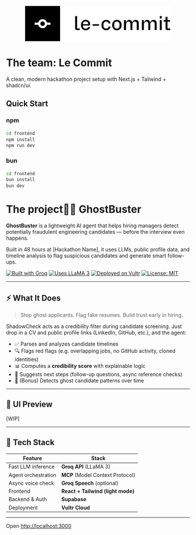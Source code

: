 <div align="center">
  <img src="frontend/public/logo.svg" alt="Le Commit" width="400" />
</div>

# The team: Le Commit

A clean, modern hackathon project setup with Next.js + Tailwind + shadcn/ui.

## Quick Start

### npm
```bash
cd frontend
npm install
npm run dev
```

### bun
```bash
cd frontend
bun install
bun dev
```

# The project🕵️‍♂️ GhostBuster

**GhostBuster** is a lightweight AI agent that helps hiring managers detect potentially fraudulent engineering candidates — before the interview even happens.

Built in 48 hours at [Hackathon Name], it uses LLMs, public profile data, and timeline analysis to flag suspicious candidates and generate smart follow-ups.

[![Built with Groq](https://img.shields.io/badge/Groq-API-blue)](https://groq.com)
[![Uses LLaMA 3](https://img.shields.io/badge/Model-LLaMA%203-green)]()
[![Deployed on Vultr](https://img.shields.io/badge/Deployed-Vultr-informational)](https://www.vultr.com)
[![License: MIT](https://img.shields.io/badge/License-MIT-yellow.svg)](https://opensource.org/licenses/MIT)

---

## ⚡ What It Does

> Stop ghost applicants. Flag fake resumes. Build trust early in hiring.

ShadowCheck acts as a credibility filter during candidate screening. Just drop in a CV and public profile links (LinkedIn, GitHub, etc.), and the agent:

- ✅ Parses and analyzes candidate timelines
- 🔍 Flags red flags (e.g. overlapping jobs, no GitHub activity, cloned identities)
- 📊 Computes a **credibility score** with explainable logic
- 💬 Suggests next steps (follow-up questions, async reference checks)
- 🔁 (Bonus) Detects ghost candidate patterns over time

---

## 📸 UI Preview

[WIP]

---

## 🧠 Tech Stack

| Feature | Stack |
|--------|-------|
| Fast LLM inference | **Groq API** (LLaMA 3) |
| Agent orchestration | **MCP** (Model Context Protocol) |
| Async voice check | **Groq Speech** (optional) |
| Frontend | **React + Tailwind (light mode)** |
| Backend & Auth | **Supabase** |
| Deployment | **Vultr Cloud** |

---



Open [http://localhost:3000](http://localhost:3000) 
